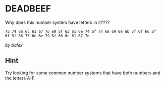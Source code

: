 # DEADBEEF

Why does this number system have letters in it????

```
75 74 66 6c 61 67 7b 69 5f 63 61 6e 74 5f 74 68 69 6e 6b 5f 6f 66 5f 61 5f 66 75 6e 6e 79 5f 66 6c 61 67 7d
```

_by balex_

## Hint

Try looking for some common number systems that have both numbers and the letters A-F.
